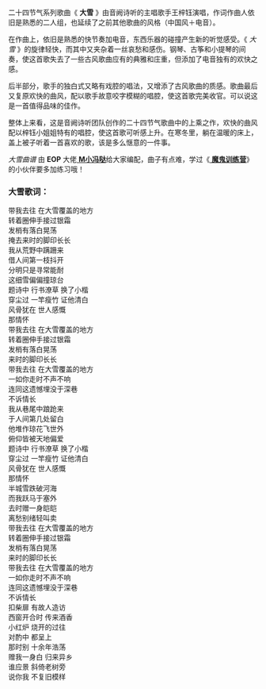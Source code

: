 

二十四节气系列歌曲《 **大雪** 》由音阙诗听的主唱歌手王梓钰演唱，作词作曲人依旧是熟悉的二人组，也延续了之前其他歌曲的风格（中国风＋电音）。

在作曲上，依旧是熟悉的快节奏加电音，东西乐器的碰撞产生新的听觉感受。《 _大雪_
》的旋律轻快，而其中又夹杂着一丝哀愁和感伤。钢琴、古筝和小提琴的间奏，使这首歌失去了一些古风歌曲应有的典雅和庄重，但添加了电音独有的欢快之感。

后半部分，歌手的独白式又略有戏腔的唱法，又增添了古风歌曲的质感。歌曲最后又复原欢快的曲风，配以歌手故意咬字模糊的唱腔，使这首歌完美收官。可以说这是一首值得品味的佳作。

整体上来看，这是音阙诗听团队创作的二十四节气歌曲中的上乘之作，欢快的曲风配以梓钰小姐姐特有的唱腔，使这首歌可听感上升。在寒冬里，躺在温暖的床上，盖上被子听着一首喜欢的歌，该是多么惬意的一件事。

_大雪曲谱_ 由 **EOP** 大佬[
**M小冯哒**](https://www.everyonepiano.cn/user-174829.html)给大家编配，曲子有点难，学过《[
**魔鬼训练营**](/Sale.html)》的小伙伴要多加练习哦！

### 大雪歌词：

带我去往 在大雪覆盖的地方  
转着圈伸手接过银霜  
发梢有落白晃荡  
掩去来时的脚印长长  
我从荒野中蹒跚来  
借人间第一枝抖开  
分明只是寻常能耐  
这细雪偏偏撞琼台  
题诗中 行书潦草 换了小楷  
穿尘过 一竿瘦竹 证他清白  
风骨犹在 世人感慨  
那情怀  
带我去往 在大雪覆盖的地方  
转着圈伸手接过银霜  
发梢有落白晃荡  
来时的脚印长长  
带我去往 在大雪覆盖的地方  
一如你走时不声不响  
连同这遗憾埋没于深巷  
不诉情长  
我从巷尾中踉跄来  
于人间第几处留白  
他堆作琼花飞世外  
俯仰皆被天地偏爱  
题诗中 行书潦草 换了小楷  
穿尘过 一竿瘦竹 证他清白  
风骨犹在 世人感慨  
那情怀  
半城雪跌破河海  
而我跃马于塞外  
去时赠一身皑皑  
离愁别绪轻叫卖  
带我去往 在大雪覆盖的地方  
转着圈伸手接过银霜  
发梢有落白晃荡  
来时的脚印长长  
带我去往 在大雪覆盖的地方  
一如你走时不声不响  
连同这遗憾埋没于深巷  
不诉情长  
扣柴扉 有故人造访  
西窗开合时 传来酒香  
小红炉 烧开的过往  
对酌中 都呈上  
那时别 十余年浩荡  
赠我一身白 归来异乡  
谁应景 斜倚老树旁  
说你我 不复旧模样

